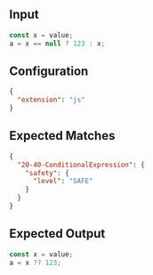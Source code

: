 
## Input
```javascript input
const x = value;
a = x == null ? 123 : x;
```

## Configuration
```json configuration
{
  "extension": "js"
}
```

## Expected Matches
```json expected matches
{
  "20-40-ConditionalExpression": {
    "safety": {
      "level": "SAFE"
    }
  }
}
```

## Expected Output
```javascript expected output
const x = value;
a = x ?? 123;
```
